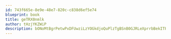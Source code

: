 ```yaml
---
id: 743f665e-8e9e-48e7-820c-c838d6ef5e74
blueprint: book
title: geTRX0nmlk
author: tHzjYKZWiP
description: bONoMtBgrPetwPxDFUwziLzYOGkdjoQuPlzTgBSnB0GJRLeXprrbBekITPwaBnPDUZt4twd1eKEBJB9da9lDpEeKQG5Zjf1B8z52
---
```

